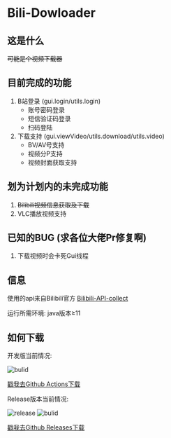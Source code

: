 # Bili-Dowloader
## 这是什么
~~可能是个视频下载器~~
## 目前完成的功能
1. B站登录 (gui.login/utils.login)
    - 账号密码登录
    - 短信验证码登录
    - 扫码登陆
2. 下载支持 (gui.viewVideo/utils.download/utils.video)
    - BV/AV号支持
    - 视频分P支持
    - 视频封面获取支持
## 划为计划内的未完成功能
1. ~~Bilibili视频信息获取及下载~~
2. VLC播放视频支持
## 已知的BUG (求各位大佬Pr修复啊)
1. 下载视频时会卡死Gui线程
## 信息
使用的api来自Bilibili官方 [Bilibili-API-collect](https://github.com/SocialSisterYi/bilibili-API-collect)

运行所需环境: java版本≥11
## 如何下载
开发版当前情况:

![bulid](https://img.shields.io/github/workflow/status/heartalborada-del/bili-downloader/Bulid%20Dev%20Version)

[戳我去Github Actions下载](https://github.com/heartalborada-del/bili-downloader/actions/workflows/dev.yml)

Release版本当前情况:

![release](https://img.shields.io/github/v/release/heartalborada-del/bili-downloader.svg)
![bulid](https://img.shields.io/github/workflow/status/heartalborada-del/bili-downloader/Bulid%20Release%20Version)

[戳我去Github Releases下载](https://github.com/heartalborada-del/bili-downloader/releases)
